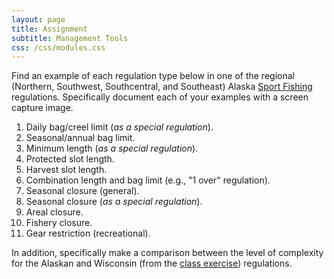 ```yaml
---
layout: page
title: Assignment
subtitle: Management Tools
css: /css/modules.css
---
```


Find an example of each regulation type below in one of the regional (Northern, Southwest, Southcentral, and Southeast) Alaska [Sport Fishing](http://www.adfg.alaska.gov/index.cfm?adfg=fishregulations.sport) regulations.  Specifically document each of your examples with a screen capture image.

1. Daily bag/creel limit (*as a special regulation*).
1. Seasonal/annual bag limit.
1. Minimum length (*as a special regulation*).
1. Protected slot length.
1. Harvest slot length.
1. Combination length and bag limit (e.g., "1 over" regulation).
1. Seasonal closure (general).
1. Seasonal closure (*as a special regulation*).
1. Areal closure.
1. Fishery closure.
1. Gear restriction (recreational).

In addition, specifically make a comparison between the level of complexity for the Alaskan and Wisconsin (from the [class exercise](../CEX/ManagementTools_CEX1.md)) regulations.
